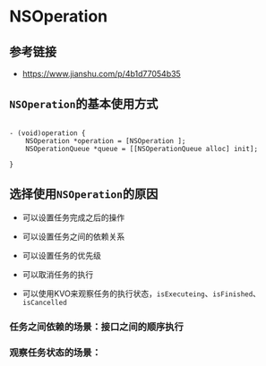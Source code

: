 
# NSOperation

## 参考链接

* https://www.jianshu.com/p/4b1d77054b35

## `NSOperation`的基本使用方式

```

- (void)operation {
	NSOperation *operation = [NSOperation ];
	NSOperationQueue *queue = [[NSOperationQueue alloc] init];

}

```

## 选择使用`NSOperation`的原因

* 可以设置任务完成之后的操作

* 可以设置任务之间的依赖关系

* 可以设置任务的优先级

* 可以取消任务的执行

* 可以使用KVO来观察任务的执行状态，`isExecuteing`、`isFinished`、`isCancelled`

### 任务之间依赖的场景：接口之间的顺序执行

### 观察任务状态的场景：
